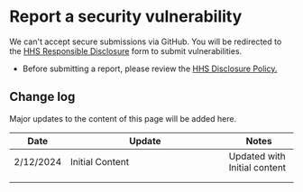 # Report a security vulnerability

We can't accept secure submissions via GitHub. You will be redirected to the [HHS Responsible Disclosure](https://hhs.responsibledisclosure.com/) form to submit vulnerabilities.

* Before submitting a report, please review the [HHS Disclosure Policy.](https://www.hhs.gov/vulnerability-disclosure-policy/index.html)

## Change log

Major updates to the content of this page will be added here.

<table><thead><tr><th>Date</th><th width="265">Update</th><th>Notes</th></tr></thead><tbody><tr><td>2/12/2024</td><td>Initial Content</td><td>Updated with Initial content</td></tr><tr><td></td><td></td><td></td></tr><tr><td></td><td></td><td></td></tr></tbody></table>
